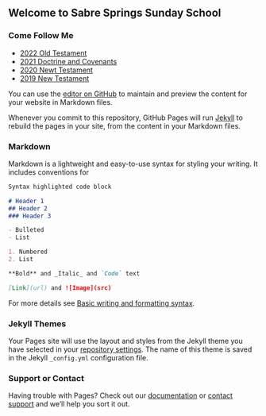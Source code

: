 ## Welcome to Sabre Springs Sunday School

### Come Follow Me
* [2022 Old Testament](https://abn.churchofjesuschrist.org/study/manual/come-follow-me-for-sunday-school-old-testament-2022?lang=eng)
* [2021 Doctrine and Covenants](https://abn.churchofjesuschrist.org/study/manual/come-follow-me-for-sunday-school-doctrine-and-covenants-2021?lang=eng)
* [2020 Newt Testament](https://abn.churchofjesuschrist.org/study/manual/come-follow-me-for-sunday-school-book-of-mormon-2020?lang=eng)
* [2019 New Testament](https://abn.churchofjesuschrist.org/study/manual/come-follow-me-for-sunday-school-new-testament-2019?lang=eng)


You can use the [editor on GitHub](https://github.com/jm1021/gospelofjohn/edit/gh-pages/index.md) to maintain and preview the content for your website in Markdown files.

Whenever you commit to this repository, GitHub Pages will run [Jekyll](https://jekyllrb.com/) to rebuild the pages in your site, from the content in your Markdown files.

### Markdown

Markdown is a lightweight and easy-to-use syntax for styling your writing. It includes conventions for

```markdown
Syntax highlighted code block

# Header 1
## Header 2
### Header 3

- Bulleted
- List

1. Numbered
2. List

**Bold** and _Italic_ and `Code` text

[Link](url) and ![Image](src)
```

For more details see [Basic writing and formatting syntax](https://docs.github.com/en/github/writing-on-github/getting-started-with-writing-and-formatting-on-github/basic-writing-and-formatting-syntax).

### Jekyll Themes

Your Pages site will use the layout and styles from the Jekyll theme you have selected in your [repository settings](https://github.com/jm1021/gospelofjohn/settings/pages). The name of this theme is saved in the Jekyll `_config.yml` configuration file.

### Support or Contact

Having trouble with Pages? Check out our [documentation](https://docs.github.com/categories/github-pages-basics/) or [contact support](https://support.github.com/contact) and we’ll help you sort it out.

